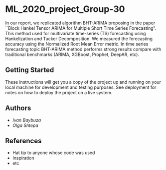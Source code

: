 # ML_2020_project_Group-30

In our report, we replicated algorithm BHT-ARIMA proposing in the paper ``Block Hankel Tensor ARIMA for Multiple Short Time Series Forecasting". This method used for multivariate time-series (TS) forecasting using Hankelization and Tucker Decomposition. We measured the forecasting accuracy using the Normalized Root Mean Error metric. In time series forecasting topic BHT-ARIMA method performs strong results compare with traditional benchmarks (ARIMA, XGBoost, Prophet, DeepAR, etc).

## Getting Started

These instructions will get you a copy of the project up and running on your local machine for development and testing purposes. See deployment for notes on how to deploy the project on a live system.


## Authors

* *Ivan Baybuza* 
* *Olga Shtepa* 

## References

* Hat tip to anyone whose code was used
* Inspiration
* etc

